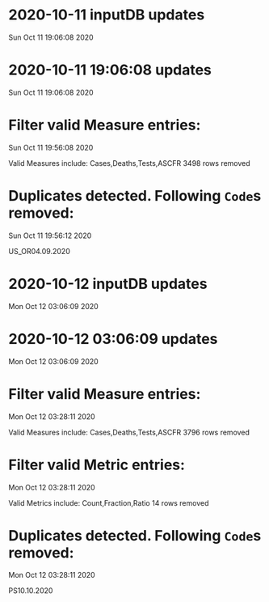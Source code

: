 
# 2020-10-11 inputDB updates 
 Sun Oct 11 19:06:08 2020 


# 2020-10-11 19:06:08 updates 
 Sun Oct 11 19:06:08 2020 


# Filter valid Measure entries: 
 Sun Oct 11 19:56:08 2020 

Valid Measures include: Cases,Deaths,Tests,ASCFR
 3498 rows removed
# Duplicates detected. Following `Code`s removed: 
 Sun Oct 11 19:56:12 2020 

US_OR04.09.2020
# 2020-10-12 inputDB updates 
 Mon Oct 12 03:06:09 2020 


# 2020-10-12 03:06:09 updates 
 Mon Oct 12 03:06:09 2020 


# Filter valid Measure entries: 
 Mon Oct 12 03:28:11 2020 

Valid Measures include: Cases,Deaths,Tests,ASCFR
 3796 rows removed
# Filter valid Metric entries: 
 Mon Oct 12 03:28:11 2020 

Valid Metrics include: Count,Fraction,Ratio
 14 rows removed
# Duplicates detected. Following `Code`s removed: 
 Mon Oct 12 03:28:11 2020 

PS10.10.2020